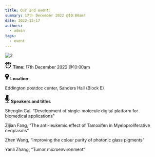 ```yaml
---
title: Our 2nd event!
summary: 17th December 2022 @10:00am!
date: 2022-12-17
authors:
  - admin
tags:
  - event
---
```


![2](202212.jpg)


![Alarm clock with solid fill](Aspose.Words.6fbfb5c6-2e9d-4ed7-afdb-c87fe0d94474.002.png) 
**Time**: 17th December 2022 @10:00am

![Marker with solid fill](Aspose.Words.6fbfb5c6-2e9d-4ed7-afdb-c87fe0d94474.003.png) **Location**

Eddington postdoc center, Sanders Hall (Block E)

![Radio microphone with solid fill](Aspose.Words.6fbfb5c6-2e9d-4ed7-afdb-c87fe0d94474.004.png) **Speakers and titles**

Shenglin Cai, “Development of single-molecule digital platform for biomedical applications”

Zijian Fang, “The anti-leukemic effect of Tamoxifen in Myeloproliferative neoplasms”

Zhen Wang, “Improving the colour purity of photonic glass pigments”

Yanli Zhang, “Tumor microenvironment”

